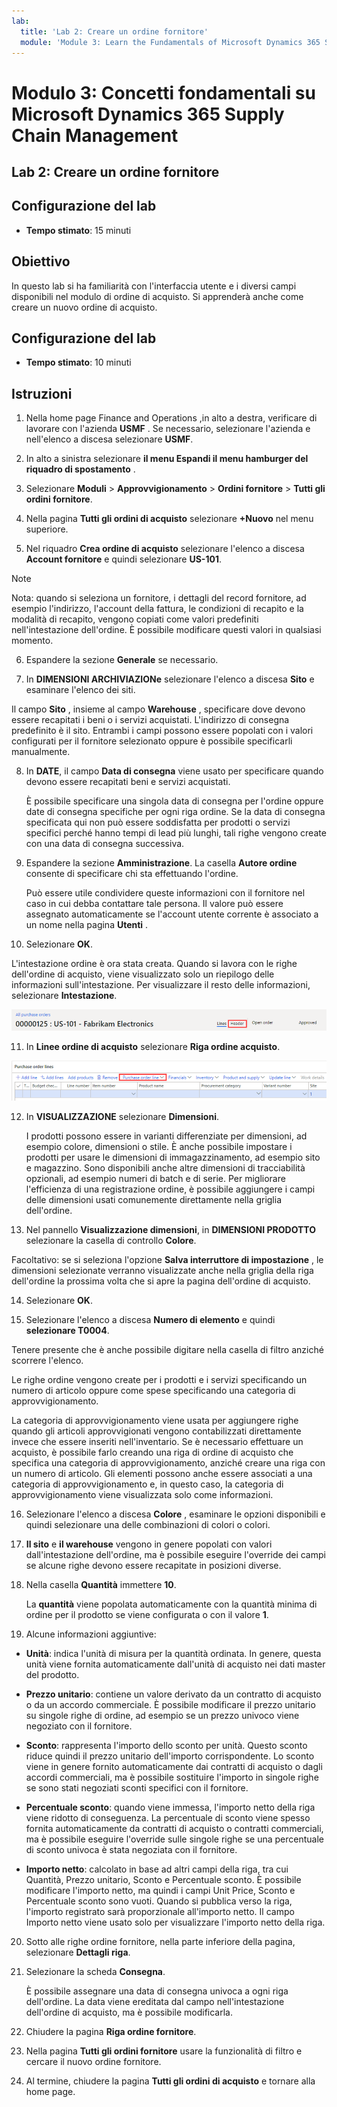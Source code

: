 ```yaml
---
lab:
  title: 'Lab 2: Creare un ordine fornitore'
  module: 'Module 3: Learn the Fundamentals of Microsoft Dynamics 365 Supply Chain Management'
---
```


# Modulo 3: Concetti fondamentali su Microsoft Dynamics 365 Supply Chain Management

## Lab 2: Creare un ordine fornitore

## Configurazione del lab

   - **Tempo stimato**: 15 minuti

## Obiettivo

In questo lab si ha familiarità con l'interfaccia utente e i diversi campi disponibili nel modulo di ordine di acquisto. Si apprenderà anche come creare un nuovo ordine di acquisto.


## Configurazione del lab

   - **Tempo stimato**: 10 minuti

## Istruzioni

1. Nella home page Finance and Operations ,in alto a destra, verificare di lavorare con l'azienda **USMF** . Se necessario, selezionare l'azienda e nell'elenco a discesa selezionare **USMF**.

2. In alto a sinistra selezionare **il menu Espandi il menu hamburger del riquadro di spostamento** .

3. Selezionare **Moduli** > **Approvvigionamento** > **Ordini fornitore** > **Tutti gli ordini fornitore**.

4. Nella pagina **Tutti gli ordini di acquisto** selezionare **+Nuovo** nel menu superiore.

5. Nel riquadro **Crea ordine di acquisto** selezionare l'elenco a discesa **Account fornitore** e quindi selezionare **US-101**.

> [!NOTE]
> Nota: quando si seleziona un fornitore, i dettagli del record fornitore, ad esempio l'indirizzo, l'account della fattura, le condizioni di recapito e la modalità di recapito, vengono copiati come valori predefiniti nell'intestazione dell'ordine. È possibile modificare questi valori in qualsiasi momento.

6.  Espandere la sezione **Generale** se necessario.

7. In **DIMENSIONI ARCHIVIAZIONe** selezionare l'elenco a discesa **Sito** e esaminare l'elenco dei siti.

Il campo **Sito** , insieme al campo **Warehouse** , specificare dove devono essere recapitati i beni o i servizi acquistati. L'indirizzo di consegna predefinito è il sito.  Entrambi i campi possono essere popolati con i valori configurati per il fornitore selezionato oppure è possibile specificarli manualmente.

8. In **DATE**, il campo **Data di consegna** viene usato per specificare quando devono essere recapitati beni e servizi acquistati.

    È possibile specificare una singola data di consegna per l'ordine oppure date di consegna specifiche per ogni riga ordine.  Se la data di consegna specificata qui non può essere soddisfatta per prodotti o servizi specifici perché hanno tempi di lead più lunghi, tali righe vengono create con una data di consegna successiva.

9. Espandere la sezione **Amministrazione**. La casella **Autore ordine** consente di specificare chi sta effettuando l'ordine.

    Può essere utile condividere queste informazioni con il fornitore nel caso in cui debba contattare tale persona. Il valore può essere assegnato automaticamente se l'account utente corrente è associato a un nome nella pagina **Utenti** .

10. Selezionare **OK**.

L'intestazione ordine è ora stata creata. Quando si lavora con le righe dell'ordine di acquisto, viene visualizzato solo un riepilogo delle informazioni sull'intestazione. Per visualizzare il resto delle informazioni, selezionare **Intestazione**.

![Screenshot che illustra l'intestazione dell'ordine in cui viene visualizzato il riepilogo delle informazioni sull'ordine. La parola Intestazione è evidenziata.](./media/03-learn-the-fundamentals-of-dynamics-365-supply-chain-management-17.png)

11. In **Linee ordine di acquisto** selezionare **Riga ordine acquisto**.

![Screenshot che illustra le righe dell'ordine di acquisto.](./media/03-learn-the-fundamentals-of-dynamics-365-supply-chain-management-18.png)

12. In **VISUALIZZAZIONE** selezionare **Dimensioni**.

    I prodotti possono essere in varianti differenziate per dimensioni, ad esempio colore, dimensioni o stile. È anche possibile impostare i prodotti per usare le dimensioni di immagazzinamento, ad esempio sito e magazzino.  Sono disponibili anche altre dimensioni di tracciabilità opzionali, ad esempio numeri di batch e di serie.  Per migliorare l'efficienza di una registrazione ordine, è possibile aggiungere i campi delle dimensioni usati comunemente direttamente nella griglia dell'ordine.

13.  Nel pannello **Visualizzazione dimensioni**, in **DIMENSIONI PRODOTTO** selezionare la casella di controllo **Colore**.

Facoltativo: se si seleziona l'opzione **Salva interruttore di impostazione** , le dimensioni selezionate verranno visualizzate anche nella griglia della riga dell'ordine la prossima volta che si apre la pagina dell'ordine di acquisto.

14. Selezionare **OK**.

15. Selezionare l'elenco a discesa **Numero di elemento** e quindi **selezionare T0004**.

Tenere presente che è anche possibile digitare nella casella di filtro anziché scorrere l'elenco.

Le righe ordine vengono create per i prodotti e i servizi specificando un numero di articolo oppure come spese specificando una categoria di approvvigionamento.

La categoria di approvvigionamento viene usata per aggiungere righe quando gli articoli approvvigionati vengono contabilizzati direttamente invece che essere inseriti nell'inventario. Se è necessario effettuare un acquisto, è possibile farlo creando una riga di ordine di acquisto che specifica una categoria di approvvigionamento, anziché creare una riga con un numero di articolo. Gli elementi possono anche essere associati a una categoria di approvvigionamento e, in questo caso, la categoria di approvvigionamento viene visualizzata solo come informazioni.

16. Selezionare l'elenco a discesa **Colore** , esaminare le opzioni disponibili e quindi selezionare una delle combinazioni di colori o colori.

17. **Il sito** e **il warehouse** vengono in genere popolati con valori dall'intestazione dell'ordine, ma è possibile eseguire l'override dei campi se alcune righe devono essere recapitate in posizioni diverse.

18. Nella casella **Quantità** immettere **10**.

    La **quantità** viene popolata automaticamente con la quantità minima di ordine per il prodotto se viene configurata o con il valore **1**.

19. Alcune informazioni aggiuntive:

- **Unità**: indica l'unità di misura per la quantità ordinata. In genere, questa unità viene fornita automaticamente dall'unità di acquisto nei dati master del prodotto.

- **Prezzo unitario**: contiene un valore derivato da un contratto di acquisto o da un accordo commerciale. È possibile modificare il prezzo unitario su singole righe di ordine, ad esempio se un prezzo univoco viene negoziato con il fornitore.

- **Sconto**: rappresenta l'importo dello sconto per unità. Questo sconto riduce quindi il prezzo unitario dell'importo corrispondente. Lo sconto viene in genere fornito automaticamente dai contratti di acquisto o dagli accordi commerciali, ma è possibile sostituire l'importo in singole righe se sono stati negoziati sconti specifici con il fornitore.

- **Percentuale sconto**: quando viene immessa, l'importo netto della riga viene ridotto di conseguenza. La percentuale di sconto viene spesso fornita automaticamente da contratti di acquisto o contratti commerciali, ma è possibile eseguire l'override sulle singole righe se una percentuale di sconto univoca è stata negoziata con il fornitore.

- **Importo netto**: calcolato in base ad altri campi della riga, tra cui Quantità, Prezzo unitario, Sconto e Percentuale sconto. È possibile modificare l'importo netto, ma quindi i campi Unit Price, Sconto e Percentuale sconto sono vuoti. Quando si pubblica verso la riga, l'importo registrato sarà proporzionale all'importo netto. Il campo Importo netto viene usato solo per visualizzare l'importo netto della riga.

20. Sotto alle righe ordine fornitore, nella parte inferiore della pagina, selezionare **Dettagli riga**.

21. Selezionare la scheda **Consegna**.

    È possibile assegnare una data di consegna univoca a ogni riga dell'ordine. La data viene ereditata dal campo nell'intestazione dell'ordine di acquisto, ma è possibile modificarla.

22.  Chiudere la pagina **Riga ordine fornitore**.

23.  Nella pagina **Tutti gli ordini fornitore** usare la funzionalità di filtro e cercare il nuovo ordine fornitore.

24. Al termine, chiudere la pagina **Tutti gli ordini di acquisto** e tornare alla home page.

